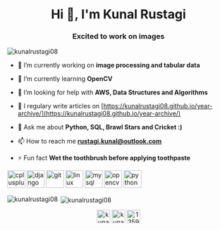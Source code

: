 <h1 align="center">Hi 👋, I'm Kunal Rustagi</h1>
<h3 align="center">Excited to work on images</h3>

<p align="left"> <img src="https://komarev.com/ghpvc/?username=kunalrustagi08" alt="kunalrustagi08" /> </p>

- 🔭 I’m currently working on **image processing and tabular data**

- 🌱 I’m currently learning **OpenCV**

- 🤝 I’m looking for help with **AWS, Data Structures and Algorithms**

<!-- - 👨‍💻 All of my projects are available at [kunalrustagi08.github.io](kunalrustagi08.github.io) -->

- 📝 I regulary write articles on [https://kunalrustagi08.github.io/year-archive/](https://kunalrustagi08.github.io/year-archive/)

- 💬 Ask me about **Python, SQL, Brawl Stars and Cricket :)**

- 📫 How to reach me **rustagi.kunal@outlook.com**

- ⚡ Fun fact **Wet the toothbrush before applying toothpaste**

<p align="left"><img src="https://devicons.github.io/devicon/devicon.git/icons/cplusplus/cplusplus-original.svg" alt="cplusplus" width="40" height="40"/> <img src="https://devicons.github.io/devicon/devicon.git/icons/django/django-original.svg" alt="django" width="40" height="40"/> <img src="https://www.vectorlogo.zone/logos/git-scm/git-scm-icon.svg" alt="git" width="40" height="40"/> <img src="https://devicons.github.io/devicon/devicon.git/icons/linux/linux-original.svg" alt="linux" width="40" height="40"/> <img src="https://devicons.github.io/devicon/devicon.git/icons/mysql/mysql-original-wordmark.svg" alt="mysql" width="40" height="40"/> <img src="https://www.vectorlogo.zone/logos/opencv/opencv-icon.svg" alt="opencv" width="40" height="40"/> <img src="https://devicons.github.io/devicon/devicon.git/icons/python/python-original.svg" alt="python" width="40" height="40"/></p><p><img align="left" src="https://github-readme-stats.vercel.app/api/top-langs/?username=kunalrustagi08&layout=compact&hide=html" alt="kunalrustagi08" /></p>

<p>&nbsp;<img align="center" src="https://github-readme-stats.vercel.app/api?username=kunalrustagi08&show_icons=true" alt="kunalrustagi08" /></p>

<p align="center">
<a href="https://twitter.com/kunalr01" target="blank"><img align="center" src="https://cdn.jsdelivr.net/npm/simple-icons@3.0.1/icons/twitter.svg" alt="kunalr01" height="30" width="30" /></a>
<a href="https://linkedin.com/in/kunal-rustagi" target="blank"><img align="center" src="https://cdn.jsdelivr.net/npm/simple-icons@3.0.1/icons/linkedin.svg" alt="kunal-rustagi" height="30" width="30" /></a>
<a href="https://stackoverflow.com/users/13597577" target="blank"><img align="center" src="https://cdn.jsdelivr.net/npm/simple-icons@3.0.1/icons/stackoverflow.svg" alt="13597577" height="30" width="30" /></a>
</p>
